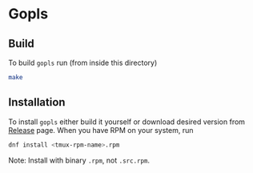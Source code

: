 # Gopls

## Build

To build `gopls` run (from inside this directory)

```bash
make
```

## Installation

To install `gopls` either build it yourself
or download desired version from [Release](https://github.com/petkovicdanilo/custom-rpms/releases)
page. When you have RPM on your system, run

```bash
dnf install <tmux-rpm-name>.rpm
```

Note: Install with binary `.rpm`, not `.src.rpm`.
